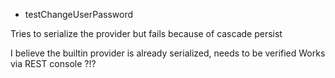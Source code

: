 - testChangeUserPassword

Tries to serialize the provider but fails because of cascade persist

I believe the builtin provider is already serialized, needs to be verified
Works via REST console ?!?
